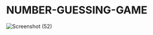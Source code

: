 # NUMBER-GUESSING-GAME



![Screenshot (52)](https://user-images.githubusercontent.com/84792579/204785151-ded5c135-908f-4285-81f8-6bf9d758721e.png)
